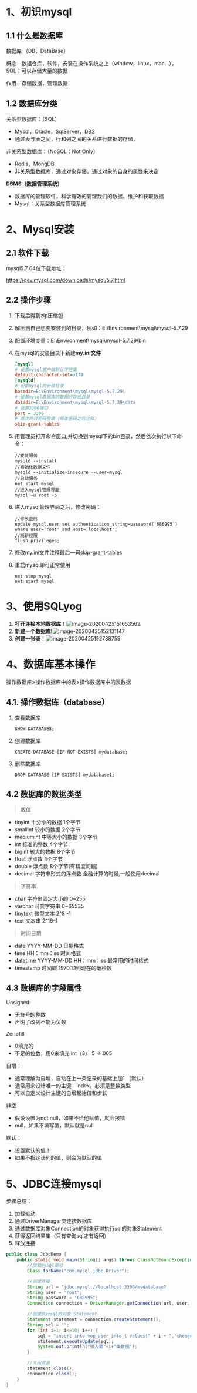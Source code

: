 # 1、初识mysql

## 1.1 什么是数据库

数据库 （DB，DataBase）

概念：数据仓库，软件，安装在操作系统之上（window，linux，mac...），SQL：可以存储大量的数据

作用：存储数据，管理数据

## 1.2 数据库分类

关系型数据库：（SQL）

- Mysql，Oracle，SqlServer，DB2
- 通过表与表之间，行和列之间的关系进行数据的存储，

非关系型数据库：（NoSQL：Not Only）

- Redis，MongDB
- 非关系型数据库，通过对象存储，通过对象的自身的属性来决定

**DBMS（数据管理系统）**

- 数据库的管理软件，科学有效的管理我们的数据。维护和获取数据
- Mysql：关系型数据库管理系统

# 2、Mysql安装

## 2.1 软件下载

mysql5.7 64位下载地址：

https://dev.mysql.com/downloads/mysql/5.7.html

## 2.2 操作步骤

1. 下载后得到zip压缩包

2. 解压到自己想要安装到的目录，例如：E:\Environment\mysql\mysql-5.7.29

3. 配置环境变量：E:\Environment\mysql\mysql-5.7.29\bin

4. 在mysql的安装目录下新建**my.ini文件**

   ```ini
   [mysql]
   # 设置mysql客户端默认字符集
   default-character-set=utf8 
   [mysqld]
   # 设置mysql的安装目录
   basedir=E:\Environment\mysql\mysql-5.7.29\
   # 设置mysql数据库的数据的存放目录
   datadir=E:\Environment\mysql\mysql-5.7.29\data
   # 设置3306端口
   port = 3306 
   # 首次跳过密码登录（修改密码之后注释）
   skip-grant-tables
   ```

5. 用管理员打开命令窗口,并切换到mysql下的bin目录，然后依次执行以下命令：

   ```text
   //安装服务
   mysqld --install
   //初始化数据文件
   mysqld --initialize-insecure --user=mysql
   //启动服务
   net start mysql
   //进入mysql管理界面
   mysql -u root -p 
   ```

6. 进入mysql管理界面之后，修改密码：

   ```text
   //修改密码
   update mysql.user set authentication_string=password('686995') where user='root' and Host='localhost';
   //刷新权限
   flush privileges;
   ```

7. 修改my.ini文件注释最后一句skip-grant-tables

8. 重启mysql即可正常使用

   ```
   net stop mysql
   net start mysql
   ```


# 3、使用SQLyog

1. **打开连接本地数据库**！![image-20200425151653562](C:\Users\Administrator\AppData\Roaming\Typora\typora-user-images\image-20200425151653562.png)
2. **新建一个数据库!**![image-20200425152131147](C:\Users\Administrator\AppData\Roaming\Typora\typora-user-images\image-20200425152131147.png)
3. **创建一张表**！![image-20200425152738755](C:\Users\Administrator\AppData\Roaming\Typora\typora-user-images\image-20200425152738755.png)

# 4、数据库基本操作

操作数据库>操作数据库中的表>操作数据库中的表数据

## 4.1. 操作数据库（database）

1. 查看数据库

   ```sql
   SHOW DATABASES;
   ```

2. 创建数据库

   ```
   CREATE DATABASE [IF NOT EXISTS] mydatabase;
   ```

3. 删除数据库

   ```
   DROP DATABASE [IF EXISTS] mydatabase1;
   ```

## 4.2 数据库的数据类型

> 数值

- tinyint                   十分小的数据                          1个字节
- smallint                较小的数据                              2个字节     
- mediumint           中等大小的数据                      3个字节
- int                          标准的整数                              4个字节
- bigint                     较大的数据                             8个字节
- float                       浮点数                                      4个字节
- double                   浮点数                                     8个字节(有精度问题)
- decimal                 字符串形式的浮点数              金融计算的时候,一般使用decimal   

>字符串

- char                字符串固定大小的           0~255
- varchar           可变字符串                      0~65535  
- tinytext           微型文本                           2^8 -1
- text                   文本串                             2^16-1

> 时间日期

- date                  YYYY-MM-DD              日期格式
- time                  HH：mm：ss              时间格式
- datetime          YYYY-MM-DD HH：mm：ss         最常用的时间格式
- timestamp       时间戳                        1970.1.1到现在的毫秒数

## 4.3 数据库的字段属性

Unsigned:

- 无符号的整数
- 声明了改列不能为负数

Zeriofill

- 0填充的
- 不足的位数，用0来填充     int（3）  5 -> 005

自增：

- 通常理解为自增，自动在上一条记录的基础上加1 （默认）
- 通常用来设计唯一的主键 - index，必须是整数类型
- 可以自定义设计主键的自增起始值和步长

非空 

- 假设设置为not null，如果不给他赋值，就会报错
- null，如果不填写值，默认就是null

默认：

- 设置默认的值！
- 如果不指定该列的值，则会为默认的值



# 5、JDBC连接mysql

步骤总结：

1.  加载驱动
2.  通过DriverManager类连接数据库
3.  通过数据库对象Connection的对象获得执行sql的对象Statement
4.  获得返回结果集（只有查询sql才有返回）
5.  释放连接

```java
public class JdbcDemo {
    public static void main(String[] args) throws ClassNotFoundException, SQLException {
        //加载mysql驱动
        Class.forName("com.mysql.jdbc.Driver");

        //创建连接
        String url = "jdbc:mysql://localhost:3306/mydatabase?				 useUnicode=true&characterEncoding=utf8&useSSL=false";
        String user = "root";
        String password = "686995";
        Connection connection = DriverManager.getConnection(url, user, password);

        //创建执行sql的对象 Statement
        Statement statement = connection.createStatement();
        String sql = "";
        for (int i=1; i<=10; i++) {
            sql = "insert into vop_user_info_t values(" + i + ",'chengchao',25)";
            statement.executeUpdate(sql);
            System.out.println("插入第"+i+"条数据");
        }

        //关闭资源
        statement.close();
        connection.close();
    }
}
```

